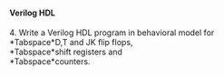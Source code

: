 #### Verilog HDL

<p>4. Write a Verilog HDL program in behavioral model for<br/>*Tabspace*D,T and JK flip flops,<br/>*Tabspace*shift registers and<br/>
   *Tabspace*counters.</p>
